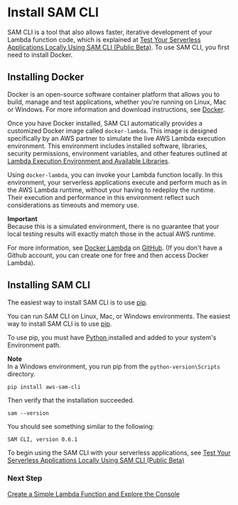 # Install SAM CLI<a name="sam-cli-requirements"></a>

SAM CLI is a tool that also allows faster, iterative development of your Lambda function code, which is explained at [Test Your Serverless Applications Locally Using SAM CLI \(Public Beta\)](test-sam-cli.md)\. To use SAM CLI, you first need to install Docker\.

## Installing Docker<a name="sam-cli-requirements-docker"></a>

Docker is an open\-source software container platform that allows you to build, manage and test applications, whether you're running on Linux, Mac or Windows\. For more information and download instructions, see [Docker](https://www.docker.com)\. 

Once you have Docker installed, SAM CLI automatically provides a customized Docker image called `docker-lambda`\. This image is designed specifically by an AWS partner to simulate the live AWS Lambda execution environment\. This environment includes installed software, libraries, security permissions, environment variables, and other features outlined at [Lambda Execution Environment and Available Libraries](current-supported-versions.md)\. 

Using `docker-lambda`, you can invoke your Lambda function locally\. In this environment, your serverless applications execute and perform much as in the AWS Lambda runtime, without your having to redeploy the runtime\. Their execution and performance in this environment reflect such considerations as timeouts and memory use\.

**Important**  
Because this is a simulated environment, there is no guarantee that your local testing results will exactly match those in the actual AWS runtime\. 

For more information, see [Docker Lambda](https://github.com/lambci/docker-lambda) on [GitHub](https://github.com/)\. \(If you don't have a Github account, you can create one for free and then access Docker Lambda\)\.

## Installing SAM CLI<a name="sam-cli-requirements-cli"></a>

The easiest way to install SAM CLI is to use [pip](https://pypi.org/project/pip/)\.

You can run SAM CLI on Linux, Mac, or Windows environments\. The easiest way to install SAM CLI is to use [pip](https://pypi.org/project/pip/)\.

To use pip, you must have [Python ](https://www.python.org/) installed and added to your system's Environment path\. 

**Note**  
In a Windows environment, you run pip from the `python-version\Scripts` directory\.

```
pip install aws-sam-cli
```

Then verify that the installation succeeded\.

```
sam --version
```

You should see something similar to the following:

```
SAM CLI, version 0.6.1
```

To begin using the SAM CLI with your serverless applications, see [Test Your Serverless Applications Locally Using SAM CLI \(Public Beta\)](test-sam-cli.md) 

### Next Step<a name="setting-up-next-step-simple-function"></a>

[Create a Simple Lambda Function and Explore the Console](getting-started-create-function.md)
